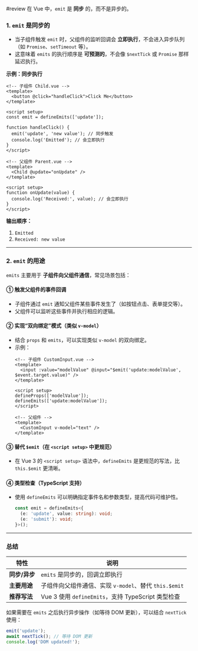 #review 
在 Vue 中，`emit` 是 **同步** 的，而不是异步的。

### **1. `emit` 是同步的**
- 当子组件触发 `emit` 时，父组件的监听回调会 **立即执行**，不会进入异步队列（如 `Promise`、`setTimeout` 等）。
- 这意味着 `emits` 的执行顺序是 **可预测的**，不会像 `$nextTick` 或 `Promise` 那样延迟执行。

**示例：同步执行**
```vue
<!-- 子组件 Child.vue -->
<template>
  <button @click="handleClick">Click Me</button>
</template>

<script setup>
const emit = defineEmits(['update']);

function handleClick() {
  emit('update', 'new value'); // 同步触发
  console.log('Emitted'); // 会立即执行
}
</script>

<!-- 父组件 Parent.vue -->
<template>
  <Child @update="onUpdate" />
</template>

<script setup>
function onUpdate(value) {
  console.log('Received:', value); // 会立即执行
}
</script>
```
**输出顺序：**
1. `Emitted`
2. `Received: new value`

---

### **2. `emit` 的用途**
`emits` 主要用于 **子组件向父组件通信**，常见场景包括：

#### **① 触发父组件的事件回调**
- 子组件通过 `emit` 通知父组件某些事件发生了（如按钮点击、表单提交等）。
- 父组件可以监听这些事件并执行相应的逻辑。

#### **② 实现“双向绑定”模式（类似 `v-model`）**
- 结合 `props` 和 `emits`，可以实现类似 `v-model` 的双向绑定。
- 示例：
  ```vue
  <!-- 子组件 CustomInput.vue -->
  <template>
    <input :value="modelValue" @input="$emit('update:modelValue', $event.target.value)" />
  </template>

  <script setup>
  defineProps(['modelValue']);
  defineEmits(['update:modelValue']);
  </script>

  <!-- 父组件 -->
  <template>
    <CustomInput v-model="text" />
  </template>
  ```

#### **③ 替代 `$emit`（在 `<script setup>` 中更规范）**
- 在 Vue 3 的 `<script setup>` 语法中，`defineEmits` 是更规范的写法，比 `this.$emit` 更清晰。

#### **④ 类型检查（TypeScript 支持）**
- 使用 `defineEmits` 可以明确指定事件名和参数类型，提高代码可维护性。
  ```ts
  const emit = defineEmits<{
    (e: 'update', value: string): void;
    (e: 'submit'): void;
  }>();
  ```

---

### **总结**
| 特性 | 说明 |
|------|------|
| **同步/异步** | `emits` 是同步的，回调立即执行 |
| **主要用途** | 子组件向父组件通信、实现 `v-model`、替代 `this.$emit` |
| **推荐写法** | Vue 3 使用 `defineEmits`，支持 TypeScript 类型检查 |

如果需要在 `emits` 之后执行异步操作（如等待 DOM 更新），可以结合 `nextTick` 使用：
```js
emit('update');
await nextTick(); // 等待 DOM 更新
console.log('DOM updated!');
```